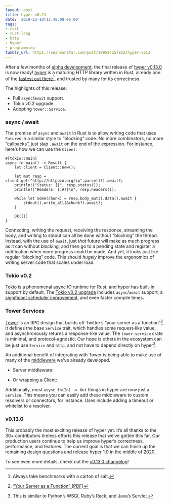 ```yaml
---
layout: post
title: hyper v0.13
date: '2019-12-10T12:48:08-05:00'
tags:
- rust
- rust-lang
- http
- hyper
- programming
tumblr_url: https://seanmonstar.com/post/189594157852/hyper-v013
---
```

After a few months of [alpha development](https://seanmonstar.com/blog/hyper-alpha-supports-asyncawait/), the final release of [hyper v0.13.0](https://github.com/hyperium/hyper/releases/tag/v0.13.0) is now ready! [hyper](https://hyper.rs) is a maturing HTTP library written in Rust, already one of the [fastest out there](https://www.techempower.com/benchmarks/#section=data-r18&hw=ph&test=plaintext)[^1], and trusted by many for its correctness.

The highlights of this release:

- Full `async`/`await` support.
- Tokio v0.2 upgrade.
- Adopting `tower::Service`.

### async / await

The premise of `async` and `await` in Rust is to allow writing code that uses `Future`s in a similar style to “blocking” code. No more combinators, no more “callbacks”, just slap `.await` on the end of the expression. For instance, here’s how we can use the `Client`:

    #[tokio::main]
    async fn main() -> Result {
        let client = Client::new();
    
        let mut resp = client.get("http://httpbin.org/ip".parse()?).await?;
        println!("Status: {}", resp.status());
        println!("Headers: {:#?}\n", resp.headers());
    
        while let Some(chunk) = resp.body_mut().data().await {
            stdout().write_all(&chunk?).await?;
        }
    
        Ok(())
    }

Connecting, writing the request, receiving the response, streaming the body, and writing to stdout can all be done without “blocking” the thread. Instead, with the use of `await`, just _that_ future will make as much progress as it can without blocking, and then go to a pending state and register a notification when more progress could be made. And yet, it looks just like regular “blocking” code. This should _hugely_ improve the ergonomics of writing server code that scales under load.

### Tokio v0.2

[Tokio](https://tokio.rs) is a phenomenal async IO runtime for Rust, and hyper has built-in support by default. The [Tokio v0.2 upgrade](https://tokio.rs/blog/2019-11-tokio-0-2/) includes `async`/`await` support, a [significant scheduler improvement](https://tokio.rs/blog/2019-10-scheduler/), and even faster compile times.

### Tower Services

[Tower](https://github.com/tower-rs/tower) is an RPC design that builds off Twitter’s “your server as a function”[^2]. It defines the base `Service` trait, which handles some request-like value, and asynchronously returns a response-like value. The `tower-service` crate is minimal, and protocol-agnostic. Our hope is others in the ecosystem can be just use `Service` and `http`, and not have to depend directly on hyper[^3].

An additional benefit of integrating with Tower is being able to make use of many of the [middleware](https://github.com/tower-rs/tower) we’ve already developed.

- Server middleware:

- Or wrapping a Client:

Additionally, most `async fn(In) -> Out` things in hyper are now just a `Service`. This means you can easily add these middleware to custom resolvers or connectors, for instance. Uses include adding a timeout or whitelist to a resolver.

### v0.13.0

This probably the most exciting release of hyper yet. It’s all thanks to the 30+ contributors tireless efforts this release that we’ve gotten this far. Our production users continue to help us improve hyper’s correctness, performance, and features. The current goal is that we can finish up the remaining design questions and release hyper 1.0 in the middle of 2020.

To see even more details, check out the [v0.13.0 changelog](https://github.com/hyperium/hyper/releases/tag/v0.13.0)!



[^1]: Always take benchmarks with a carton of salt.

[^2]: [“Your Server as a Function” (PDF)](https://monkey.org/~marius/funsrv.pdf)

[^3]: This is similar to Python’s WSGI, Ruby’s Rack, and Java’s Servlet.

